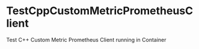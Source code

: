 # TestCppCustomMetricPrometheusClient
Test C++ Custom Metric Prometheus Client running in Container
